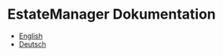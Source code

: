# EstateManager Dokumentation

* [English](https://github.com/contao-estatemanager/docs/tree/71516cb4b9b284a0ce1c13b68a0cd6526a7ec76d/en/README.md)
* [Deutsch](willkommen.md)

